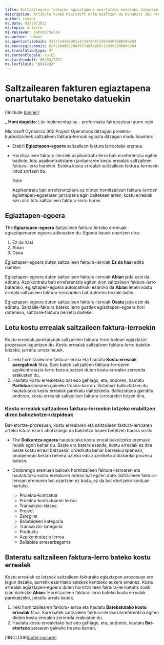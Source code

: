 ```yaml
---
title: Saltzailearen fakturen egiaztapena onartutako benetako datuekin
description: Artikulu honek Microsoft nola azaltzen du Dynamics 365 Project Operations ditzagun proiektu-zuzendariek egiazta ditzagun saltzaileen fakturak kontratistak lana egin eta denbora erregistratu ahala onartu ziren benetakoekin, eta proiektuko taldekideek erabili zituzten gastu eta materialekin.
author: rumant
ms.date: 03/30/2022
ms.topic: article
ms.reviewer: johnmichalak
ms.author: rumant
ms.openlocfilehash: 43f47a44260d1a47437846f2764b56f680d4b682
ms.sourcegitcommit: 6cfc50d89528df977a8f6a55c1ad39d99800d9b4
ms.translationtype: MT
ms.contentlocale: eu-ES
ms.lasthandoff: 06/03/2022
ms.locfileid: "8914203"
---
```

# <a name="verification-of-vendor-invoices-with-approved-actuals"></a>Saltzailearen fakturen egiaztapena onartutako benetako datuekin

[!include [banner](../../includes/dataverse-preview.md)]

_ **Honi dagokio:** Lite inplementazioa - proformako fakturazioari aurre egin

Microsoft Dynamics 365 Project Operations ditzagun proiektu-kudeatzaileek saltzaileen faktura-lerroak egiazta ditzagun modu hauetan:

- Erabili **Egiaztapen-egoera** saltzaileen faktura lerroetako eremua.
- Hornitzaileen faktura-lerroek azpikontratu-lerro bati erreferentzia egiten badiote, lotu azpikontratistaren jardueraren kostu errealak saltzaileen faktura-lerro horiekin. Esteka kostu errealak saltzaileen faktura-lerroekin lotuz sortzen da.

    > [!NOTE]
    > Azpikontratu bati erreferentziarik ez dioten hornitzaileen faktura-lerroen egiaztapen-egoeraren jarraipena egin daitekeen arren, kostu errealak ezin dira lotu saltzaileen faktura-lerro horiei.

## <a name="verification-status"></a>Egiaztapen-egoera

The **Egiaztapen-egoera** Saltzaileen faktura lerroko eremuak egiaztapenaren egoera adierazten du. Egoera hauek onartzen dira:

1. Ez da hasi
2. Abian
3. Osoa

Egiaztapen-egoera duten saltzaileen faktura-lerroak **Ez da hasi** edita daiteke.

Egiaztapen-egoera duten saltzaileen faktura-lerroak **Abian** jada ezin da editatu. Azpikontratu bati erreferentzia egiten dion saltzaileen faktura-lerro baterako, egiaztapen-egoera automatikoki ezarriko da **Abian** lehen kostu erreala saltzaileen faktura-lerroarekin bat datorren bezain laster.

Egiaztapen-egoera duten saltzaileen faktura-lerroak **Osatu** jada ezin da editatu. Saltzaile-faktura bateko lerro guztiek egiaztapen-egoera hori dutenean, saltzaile-faktura berretsi daiteke.

## <a name="match-cost-actuals-to-vendor-invoice-lines"></a>Lotu kostu errealak saltzaileen faktura-lerroekin

Kostu errealak parekatzeak saltzaileen faktura-lerro batean egiaztatze-prozesuan laguntzen du. Kostu errealak saltzaileen faktura-lerro batekin lotzeko, jarraitu urrats hauek.

1. Ireki hornitzailearen faktura-lerroa eta hautatu **Kostu errealak paregabeak** fitxa. Sare batek saltzaileen faktura-lerroaren azpikontratazio-lerro bera aipatzen duten kostu errealen zerrenda erakusten du.
2. Hautatu kostu errealetako bat edo gehiago, eta, ondoren, hautatu **Partidua** sarearen gaineko tresna-barran. Sistemak balioztatzen du hautatutako kostu errealak parekatu daitezkeela. Balioztatzea gainditu ondoren, kostu errealak saltzaileen faktura-lerroarekin lotzen dira.

### <a name="validation-criteria-that-are-used-to-link-cost-actuals-to-vendor-invoice-lines"></a>Kostu errealak saltzaileen faktura-lerroekin lotzeko erabiltzen diren baliozkotze-irizpideak

Bat-etortze-prozesuan, kostu errealaren eta saltzaileen faktura-lerroaren arteko lotura ezarri ahal izango da baldintza hauek betetzen badira soilik:

- The **Doikuntza egoera** hautatutako kostu erreal bakoitzeko eremuak hutsik egon behar du. Beste era batera esanda, kostu errealak ez dira beste kostu erreal batzuekin ordezkatu behar berreskurapenean, onarpenean bertan behera uzteko edo zuzenketa aldizkariko prozesu batean.
- Ondorengo eremuen balioak hornitzaileen faktura-lerroaren eta hautatutako kostu errealaren artean bat egiten dute. Saltzaileen faktura-lerroan eremuren bat ezartzen ez bada, ez da bat etortzeko kontuan hartuko.

    - Proiektu-kontratua
    - Proiektu-kontratuaren lerroa
    - Transakzio-klasea
    - Project
    - Zeregina
    - Baliabideen kategoria
    - Transakzio-kategoria
    - Produktu
    - Azpikontratazio lerroa
    - Baliabide erreserbagarria

## <a name="unmatch-cost-actuals-from-a-vendor-invoice-line"></a>Bateratu saltzaileen faktura-lerro bateko kostu errealak

Kostu errealak ez lotzeak saltzaileen fakturako egiaztapen-prozesuan ere lagun dezake, aurretik ezarritako estekak kentzeko aukera emanez. Kostu errealak egiaztapen-egoera duten hornitzaileen faktura-lerroetatik soilik izan daitezke **Abian**. Hornitzaileen faktura-lerro bateko kostu errealak parekatzeko, jarraitu urrats hauek.

1. Ireki hornitzailearen faktura-lerroa eta hautatu **Batekatutako kostu errealak** fitxa. Sare batek saltzaileen faktura-lerroari erreferentzia egiten dioten kostu errealen zerrenda erakusten du.
2. Hautatu kostu errealetako bat edo gehiago, eta, ondoren, hautatu **Bat-etortzea** sarearen gaineko tresna-barran.

[!INCLUDE[footer-include](../../includes/footer-banner.md)]
